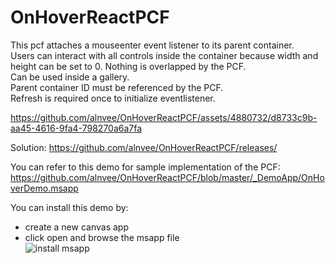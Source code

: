 # OnHoverReactPCF
This pcf attaches a mouseenter event listener to its parent container.  
Users can interact with all controls inside the container because width and height can be set to 0. 
Nothing is overlapped by the PCF.  
Can be used inside a gallery.  
Parent container ID must be referenced by the PCF.  
Refresh is required once to initialize eventlistener.  

https://github.com/alnvee/OnHoverReactPCF/assets/4880732/d8733c9b-aa45-4616-9fa4-798270a6a7fa

Solution: https://github.com/alnvee/OnHoverReactPCF/releases/

You can refer to this demo for sample implementation of the PCF:  
https://github.com/alnvee/OnHoverReactPCF/blob/master/_DemoApp/OnHoverDemo.msapp

You can install this demo by:
  - create a new canvas app  
  - click open and browse the msapp file  
![install msapp](https://github.com/alnvee/OnHoverReactPCF/assets/4880732/be7bd656-6a0d-4339-aa2f-9072c128c799)
